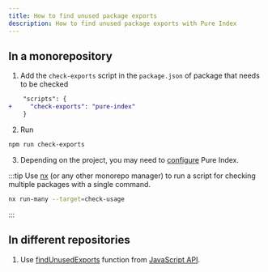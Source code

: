 ```yaml
---
title: How to find unused package exports
description: How to find unused package exports with Pure Index
---
```


## In a monorepository

1. Add the `check-exports` script in the `package.json` of package that needs to be checked

```diff
    "scripts": {
+     "check-exports": "pure-index"
    }
```

2. Run

```sh
npm run check-exports
```

3. Depending on the project, you may need to [configure](/pure-index/reference/configuration) Pure Index.

:::tip
Use [nx](https://nx.dev) (or any other monorepo manager) to run a script for checking multiple packages with a single command.

```bash title="Example"
nx run-many --target=check-usage
```

:::

## In different repositories

1. Use [findUnusedExports](/pure-index/intro/js-api#findunusedexports) function from [JavaScript API](/pure-index/intro/js-api).
